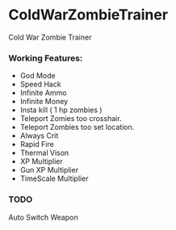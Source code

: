 # ColdWarZombieTrainer
Cold War Zombie Trainer

### Working Features:
* God Mode
* Speed Hack
* Infinite Ammo
* Infinite Money
* Insta kill ( 1 hp zombies )
* Teleport Zomies too crosshair.
* Teleport Zombies too set location.
* Always Crit
* Rapid Fire
* Thermal Vison 
* XP Multiplier
* Gun XP Multiplier 
* TimeScale Multiplier 

### TODO
Auto Switch Weapon
